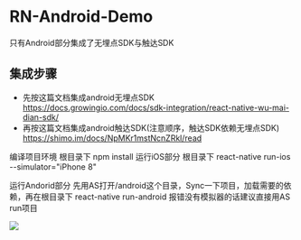 # RN-Android-Demo
只有Android部分集成了无埋点SDK与触达SDK

## 集成步骤
- 先按这篇文档集成android无埋点SDK https://docs.growingio.com/docs/sdk-integration/react-native-wu-mai-dian-sdk/
- 再按这篇文档集成android触达SDK(注意顺序，触达SDK依赖无埋点SDK) https://shimo.im/docs/NpMKr1mstNcnZRkl/read

编译项目环境 根目录下
  npm install 
运行iOS部分 根目录下
  react-native run-ios --simulator="iPhone 8"
  
运行Andorid部分 先用AS打开/android这个目录，Sync一下项目，加载需要的依赖，再在根目录下
  react-native run-android 报错没有模拟器的话建议直接用AS run项目

![](https://tva1.sinaimg.cn/large/006y8mN6ly1g7czun16rfj30yq0u0wh5.jpg)
